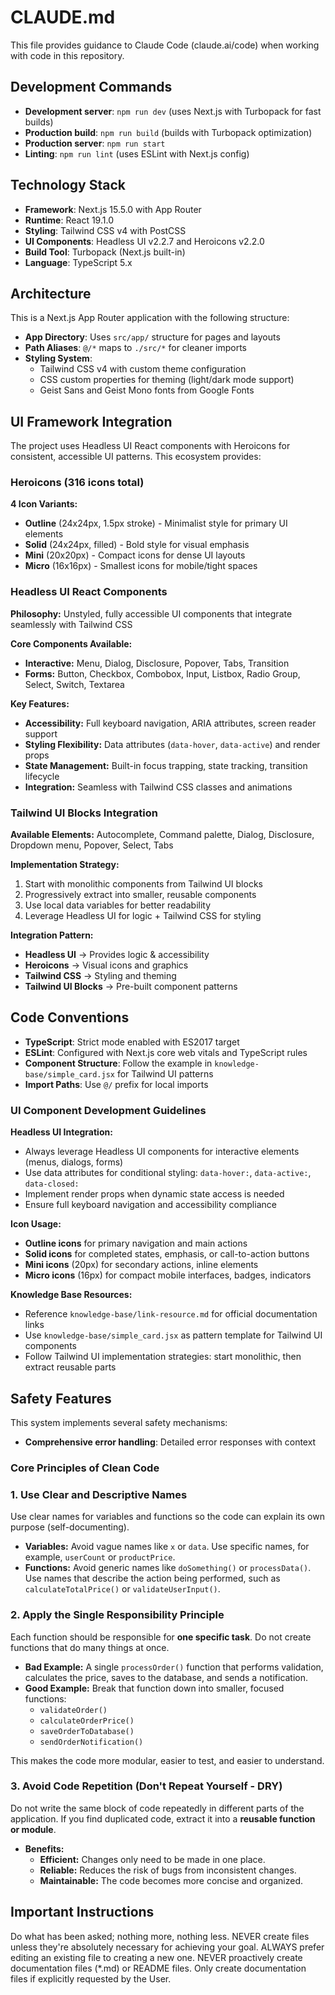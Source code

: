# CLAUDE.md

This file provides guidance to Claude Code (claude.ai/code) when working with code in this repository.

## Development Commands

- **Development server**: `npm run dev` (uses Next.js with Turbopack for fast builds)
- **Production build**: `npm run build` (builds with Turbopack optimization)
- **Production server**: `npm run start`
- **Linting**: `npm run lint` (uses ESLint with Next.js config)

## Technology Stack

- **Framework**: Next.js 15.5.0 with App Router
- **Runtime**: React 19.1.0
- **Styling**: Tailwind CSS v4 with PostCSS
- **UI Components**: Headless UI v2.2.7 and Heroicons v2.2.0
- **Build Tool**: Turbopack (Next.js built-in)
- **Language**: TypeScript 5.x

## Architecture

This is a Next.js App Router application with the following structure:

- **App Directory**: Uses `src/app/` structure for pages and layouts
- **Path Aliases**: `@/*` maps to `./src/*` for cleaner imports
- **Styling System**:
  - Tailwind CSS v4 with custom theme configuration
  - CSS custom properties for theming (light/dark mode support)
  - Geist Sans and Geist Mono fonts from Google Fonts

## UI Framework Integration

The project uses Headless UI React components with Heroicons for consistent, accessible UI patterns. This ecosystem provides:

### Heroicons (316 icons total)

**4 Icon Variants:**

- **Outline** (24x24px, 1.5px stroke) - Minimalist style for primary UI elements
- **Solid** (24x24px, filled) - Bold style for visual emphasis
- **Mini** (20x20px) - Compact icons for dense UI layouts
- **Micro** (16x16px) - Smallest icons for mobile/tight spaces

### Headless UI React Components

**Philosophy:** Unstyled, fully accessible UI components that integrate seamlessly with Tailwind CSS

**Core Components Available:**

- **Interactive:** Menu, Dialog, Disclosure, Popover, Tabs, Transition
- **Forms:** Button, Checkbox, Combobox, Input, Listbox, Radio Group, Select, Switch, Textarea

**Key Features:**

- **Accessibility:** Full keyboard navigation, ARIA attributes, screen reader support
- **Styling Flexibility:** Data attributes (`data-hover`, `data-active`) and render props
- **State Management:** Built-in focus trapping, state tracking, transition lifecycle
- **Integration:** Seamless with Tailwind CSS classes and animations

### Tailwind UI Blocks Integration

**Available Elements:** Autocomplete, Command palette, Dialog, Disclosure, Dropdown menu, Popover, Select, Tabs

**Implementation Strategy:**

1. Start with monolithic components from Tailwind UI blocks
2. Progressively extract into smaller, reusable components
3. Use local data variables for better readability
4. Leverage Headless UI for logic + Tailwind CSS for styling

**Integration Pattern:**

- **Headless UI** → Provides logic & accessibility
- **Heroicons** → Visual icons and graphics
- **Tailwind CSS** → Styling and theming
- **Tailwind UI Blocks** → Pre-built component patterns

## Code Conventions

- **TypeScript**: Strict mode enabled with ES2017 target
- **ESLint**: Configured with Next.js core web vitals and TypeScript rules
- **Component Structure**: Follow the example in `knowledge-base/simple_card.jsx` for Tailwind UI patterns
- **Import Paths**: Use `@/` prefix for local imports

### UI Component Development Guidelines

**Headless UI Integration:**

- Always leverage Headless UI components for interactive elements (menus, dialogs, forms)
- Use data attributes for conditional styling: `data-hover:`, `data-active:`, `data-closed:`
- Implement render props when dynamic state access is needed
- Ensure full keyboard navigation and accessibility compliance

**Icon Usage:**

- **Outline icons** for primary navigation and main actions
- **Solid icons** for completed states, emphasis, or call-to-action buttons
- **Mini icons** (20px) for secondary actions, inline elements
- **Micro icons** (16px) for compact mobile interfaces, badges, indicators

**Knowledge Base Resources:**

- Reference `knowledge-base/link-resource.md` for official documentation links
- Use `knowledge-base/simple_card.jsx` as pattern template for Tailwind UI components
- Follow Tailwind UI implementation strategies: start monolithic, then extract reusable parts

## Safety Features

This system implements several safety mechanisms:

- **Comprehensive error handling**: Detailed error responses with context

### Core Principles of Clean Code

### 1. Use Clear and Descriptive Names

Use clear names for variables and functions so the code can explain its own purpose (self-documenting).

- **Variables:** Avoid vague names like `x` or `data`. Use specific names, for example, `userCount` or `productPrice`.
- **Functions:** Avoid generic names like `doSomething()` or `processData()`. Use names that describe the action being performed, such as `calculateTotalPrice()` or `validateUserInput()`.

### 2. Apply the Single Responsibility Principle

Each function should be responsible for **one specific task**. Do not create functions that do many things at once.

- **Bad Example:** A single `processOrder()` function that performs validation, calculates the price, saves to the database, and sends a notification.
- **Good Example:** Break that function down into smaller, focused functions:
  - `validateOrder()`
  - `calculateOrderPrice()`
  - `saveOrderToDatabase()`
  - `sendOrderNotification()`

This makes the code more modular, easier to test, and easier to understand.

### 3. Avoid Code Repetition (Don't Repeat Yourself - DRY)

Do not write the same block of code repeatedly in different parts of the application. If you find duplicated code, extract it into a **reusable function or module**.

- **Benefits:**
  - **Efficient:** Changes only need to be made in one place.
  - **Reliable:** Reduces the risk of bugs from inconsistent changes.
  - **Maintainable:** The code becomes more concise and organized.

## Important Instructions

Do what has been asked; nothing more, nothing less.
NEVER create files unless they're absolutely necessary for achieving your goal.
ALWAYS prefer editing an existing file to creating a new one.
NEVER proactively create documentation files (\*.md) or README files. Only create documentation files if explicitly requested by the User.
